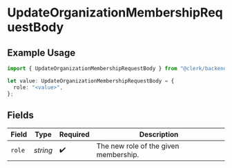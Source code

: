 # UpdateOrganizationMembershipRequestBody

## Example Usage

```typescript
import { UpdateOrganizationMembershipRequestBody } from "@clerk/backend-sdk/models/operations";

let value: UpdateOrganizationMembershipRequestBody = {
  role: "<value>",
};
```

## Fields

| Field                                 | Type                                  | Required                              | Description                           |
| ------------------------------------- | ------------------------------------- | ------------------------------------- | ------------------------------------- |
| `role`                                | *string*                              | :heavy_check_mark:                    | The new role of the given membership. |